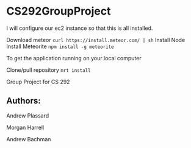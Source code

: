 CS292GroupProject
=================

I will configure our ec2 instance so that this is all installed.

Download meteor 
`curl https://install.meteor.com/ | sh`
Install Node
Install Meteorite
`npm install -g meteorite`

To get the application running on your local computer 

Clone/pull repository
`mrt install`

Group Project for CS 292

Authors:
--------
Andrew Plassard

Morgan Harrell

Andrew Bachman
